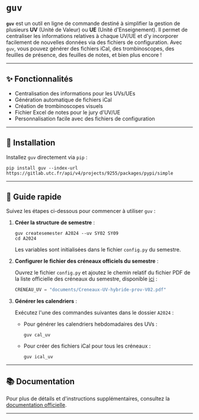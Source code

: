 # `guv`

**`guv`** est un outil en ligne de commande destiné à simplifier la gestion de
plusieurs **UV** (Unité de Valeur) ou **UE** (Unité d'Enseignement). Il permet
de centraliser les informations relatives à chaque UV/UE et d'y incorporer
facilement de nouvelles données via des fichiers de configuration. Avec `guv`,
vous pouvez générer des fichiers iCal, des trombinoscopes, des feuilles de
présence, des feuilles de notes, et bien plus encore !

---

## ✨ Fonctionnalités

- Centralisation des informations pour les UVs/UEs
- Génération automatique de fichiers iCal
- Création de trombinoscopes visuels
- Fichier Excel de notes pour le jury d'UV/UE
- Personnalisation facile avec des fichiers de configuration

---

## 🚀 Installation

Installez `guv` directement via `pip` :

```shell
pip install guv --index-url https://gitlab.utc.fr/api/v4/projects/9255/packages/pypi/simple
```

---

## 🏃 Guide rapide

Suivez les étapes ci-dessous pour commencer à utiliser `guv` :

1. **Créer la structure de semestre** :

    ```shell
    guv createsemester A2024 --uv SY02 SY09
    cd A2024
    ```

    Les variables sont initialisées dans le fichier `config.py` du semestre.

2. **Configurer le fichier des créneaux officiels du semestre** :

    Ouvrez le fichier `config.py` et ajoutez le chemin relatif du fichier PDF de
    la liste officielle des créneaux du semestre, disponible
    [ici](https://webapplis.utc.fr/ent/services/services.jsf?sid=578) :

    ```python
    CRENEAU_UV = "documents/Creneaux-UV-hybride-prov-V02.pdf"
    ```

3. **Générer les calendriers** :

   Exécutez l'une des commandes suivantes dans le dossier `A2024` :

   - Pour générer les calendriers hebdomadaires des UVs :

     ```shell
     guv cal_uv
     ```

   - Pour créer des fichiers iCal pour tous les créneaux :

     ```shell
     guv ical_uv
     ```

---

## 📚 Documentation

Pour plus de détails et d'instructions supplémentaires, consultez la
[documentation officielle](https://syrousse.gitlab.utc.fr/guv/).

---
